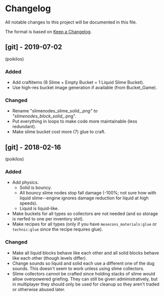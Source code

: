 # Changelog
All notable changes to this project will be documented in this file.

The format is based on [Keep a
Changelog](https://keepachangelog.com/en/1.0.0/).

## [git] - 2019-07-02
(poikilos)
### Added
- Add craftitems (8 Slime + Empty Bucket = 1 Liquid Slime Bucket).
- Use high-res bucket image generation if available (from Bucket_Game).

### Changed
- Rename "slimenodes_slime_solid_*.png" to
  "slimenodes_block_solid_*.png".
- Put everything in loops to make code more maintainable (less
  redundant).
- Make slime bucket cost more (7) glue to craft.

## [git] - 2018-02-16
(poikilos)
### Added
- Add physics.
  - Solid is bouncy.
  - All bouncy slime nodes stop fall damage (-100%; not sure how with
    liquid slime--engine ignores damage reduction for liquid at high
    speeds).
  - Liquid is liquid-like.
- Make buckets for all types so collectors are not needed (and so
  storage is nerfed to one per inventory slot).
- Make recipes for all types (only if you have `mesecons_materials:glue`
  or `technic:glue` since the recipe requires glue).

### Changed
- Make all liquid blocks behave like each other and all solid blocks
  behave like each other (though levels differ).
- Change sounds so liquid and solid each use a different one of the dug
  sounds. This doesn't seem to work unless using slime collectors.
- Slime collectors cannot be crafted since holding stacks of slime would
  allow overpowered griefing. They can still be given administratively,
  but in multiplayer they should only be used for cleanup so they aren't
  traded or otherwise abused later.
